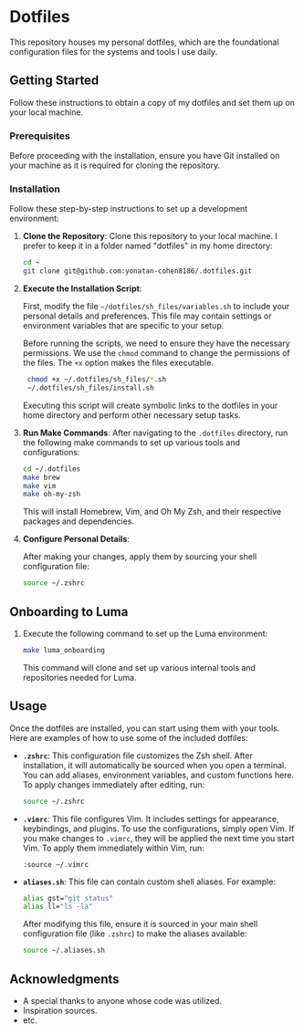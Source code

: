 # Dotfiles

This repository houses my personal dotfiles, which are the foundational configuration files for the systems and tools I use daily.

## Getting Started

Follow these instructions to obtain a copy of my dotfiles and set them up on your local machine.

### Prerequisites

Before proceeding with the installation, ensure you have Git installed on your machine as it is required for cloning the repository.

### Installation

Follow these step-by-step instructions to set up a development environment:

1. **Clone the Repository**: Clone this repository to your local machine. I prefer to keep it in a folder named "dotfiles" in my home directory:
    ```bash
    cd ~
    git clone git@github.com:yonatan-cohen8186/.dotfiles.git
    ```

2. **Execute the Installation Script**: 

   First, modify the file `~/dotfiles/sh_files/variables.sh` to include your personal details and preferences. This file may contain settings or environment variables that are specific to your setup.
   
   Before running the scripts, we need to ensure they have the necessary permissions. We use the `chmod` command to change the permissions of the files. The `+x` option makes the files executable.
   ```bash
    chmod +x ~/.dotfiles/sh_files/*.sh
    ~/.dotfiles/sh_files/install.sh
    ```
    Executing this script will create symbolic links to the dotfiles in your home directory and perform other necessary setup tasks.

3. **Run Make Commands**: After navigating to the `.dotfiles` directory, run the following make commands to set up various tools and configurations:
    ```bash
    cd ~/.dotfiles
    make brew
    make vim
    make oh-my-zsh
    ```
    This will install Homebrew, Vim, and Oh My Zsh, and their respective packages and dependencies.

4. **Configure Personal Details**:

    After making your changes, apply them by sourcing your shell configuration file:
    ```bash
    source ~/.zshrc
    ```

## Onboarding to Luma

1. Execute the following command to set up the Luma environment:
    ```bash
    make luma_onboarding
    ```
    This command will clone and set up various internal tools and repositories needed for Luma.

## Usage

Once the dotfiles are installed, you can start using them with your tools. Here are examples of how to use some of the included dotfiles:

- **`.zshrc`**: This configuration file customizes the Zsh shell. After installation, it will automatically be sourced when you open a terminal. You can add aliases, environment variables, and custom functions here. To apply changes immediately after editing, run:
    ```bash
    source ~/.zshrc
    ```

- **`.vimrc`**: This file configures Vim. It includes settings for appearance, keybindings, and plugins. To use the configurations, simply open Vim. If you make changes to `.vimrc`, they will be applied the next time you start Vim. To apply them immediately within Vim, run:
    ```vim
    :source ~/.vimrc
    ```

- **`aliases.sh`**: This file can contain custom shell aliases. For example:
    ```bash
    alias gst="git status"
    alias ll="ls -la"
    ```
    After modifying this file, ensure it is sourced in your main shell configuration file (like `.zshrc`) to make the aliases available:
    ```bash
    source ~/.aliases.sh
    ```

## Acknowledgments

- A special thanks to anyone whose code was utilized.
- Inspiration sources.
- etc.